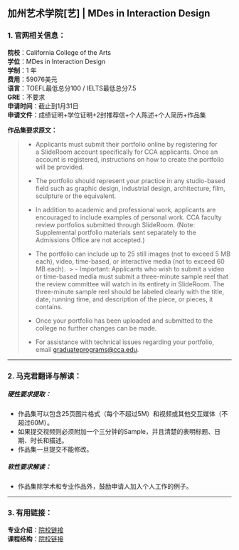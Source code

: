 ## 加州艺术学院[艺] | MDes in Interaction Design


### 1. 官网相关信息：

**院校**：California College of the Arts   
**学位**：MDes in Interaction Design   
**学制**：1 年  
**费用**：59076美元  
**语言**：TOEFL最低总分100 / IELTS最低总分7.5  
**GRE**：不要求    
**申请时间**：截止到1月31日  
**申请文件**：成绩证明+学位证明+2封推荐信+个人陈述+个人简历+作品集

**作品集要求原文：**   

> - Applicants must submit their portfolio online by registering for a SlideRoom account specifically for CCA applicants. Once an account is registered, instructions on how to create the portfolio will be provided.
> 
> - The portfolio should represent your practice in any studio-based field such as graphic design, industrial design, architecture, film, sculpture or the equivalent.
> 
> - In addition to academic and professional work, applicants are encouraged to include examples of personal work. CCA faculty review portfolios submitted through SlideRoom. (Note: Supplemental portfolio materials sent separately to the Admissions Office are not accepted.)
> 
> - The portfolio can include up to 25 still images (not to exceed 5 MB each), video, time-based, or interactive media (not to exceed 60 MB each).
>  > - Important: Applicants who wish to submit a video or time-based media must submit a three-minute sample reel that the review committee will watch in its entirety in SlideRoom. The three-minute sample reel should be labeled clearly with the title, date, running time, and description of the piece, or pieces, it contains.
> 
> - Once your portfolio has been uploaded and submitted to the college no further changes can be made.
> 
> - For assistance with technical issues regarding your portfolio, email graduateprograms@cca.edu.


---


### 2. 马克君翻译与解读：

##### 硬性要求提取：
- 作品集可以包含25页图片格式（每个不超过5M）和视频或其他交互媒体（不超过60M）。
- 如果提交视频则必须附加一个三分钟的Sample，并且清楚的表明标题、日期、时长和描述。
- 作品集一旦提交不能修改。


##### 软性要求解读：
- 作品集除学术和专业作品外，鼓励申请人加入个人工作的例子。


---


### 3. 有用链接：

**专业介绍**：[院校链接](https://www.cca.edu/design/interaction-design/)  
**课程结构**：[院校链接](https://www.cca.edu/design/interaction-design/#section-curriculum)
